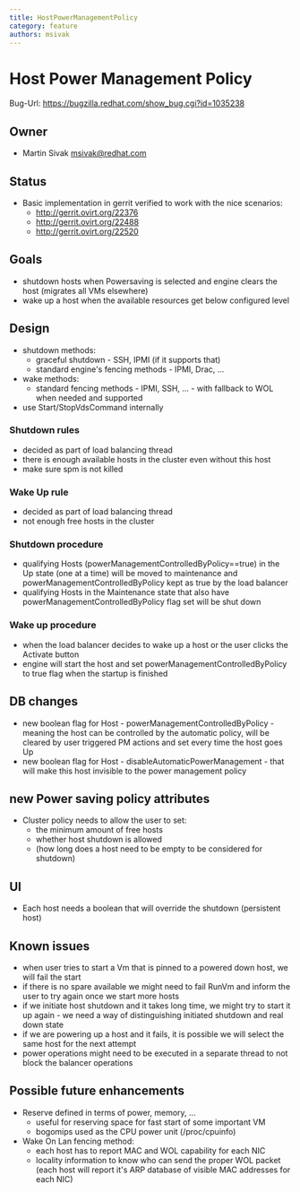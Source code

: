 ```yaml
---
title: HostPowerManagementPolicy
category: feature
authors: msivak
---
```


# Host Power Management Policy

Bug-Url: <https://bugzilla.redhat.com/show_bug.cgi?id=1035238>

## Owner

*   Martin Sivak <msivak@redhat.com>

## Status

*   Basic implementation in gerrit verified to work with the nice scenarios:
    -   <http://gerrit.ovirt.org/22376>
    -   <http://gerrit.ovirt.org/22488>
    -   <http://gerrit.ovirt.org/22520>

## Goals

*   shutdown hosts when Powersaving is selected and engine clears the host (migrates all VMs elsewhere)
*   wake up a host when the available resources get below configured level

## Design

*   shutdown methods:
    -   graceful shutdown - SSH, IPMI (if it supports that)
    -   standard engine's fencing methods - IPMI, Drac, ...
*   wake methods:
    -   standard fencing methods - IPMI, SSH, ... - with fallback to WOL when needed and supported
*   use Start/StopVdsCommand internally

### Shutdown rules

*   decided as part of load balancing thread
*   there is enough available hosts in the cluster even without this host
*   make sure spm is not killed

### Wake Up rule

*   decided as part of load balancing thread
*   not enough free hosts in the cluster

### Shutdown procedure

*   qualifying Hosts (powerManagementControlledByPolicy==true) in the Up state (one at a time) will be moved to maintenance and powerManagementControlledByPolicy kept as true by the load balancer
*   qualifying Hosts in the Maintenance state that also have powerManagementControlledByPolicy flag set will be shut down

### Wake up procedure

*   when the load balancer decides to wake up a host or the user clicks the Activate button
*   engine will start the host and set powerManagementControlledByPolicy to true flag when the startup is finished

## DB changes

*   new boolean flag for Host - powerManagementControlledByPolicy - meaning the host can be controlled by the automatic policy, will be cleared by user triggered PM actions and set every time the host goes Up
*   new boolean flag for Host - disableAutomaticPowerManagement - that will make this host invisible to the power management policy

## new Power saving policy attributes

*   Cluster policy needs to allow the user to set:
    -   the minimum amount of free hosts
    -   whether host shutdown is allowed
    -   (how long does a host need to be empty to be considered for shutdown)

## UI

*   Each host needs a boolean that will override the shutdown (persistent host)

## Known issues

*   when user tries to start a Vm that is pinned to a powered down host, we will fail the start
*   if there is no spare available we might need to fail RunVm and inform the user to try again once we start more hosts
*   if we initiate host shutdown and it takes long time, we might try to start it up again - we need a way of distinguishing initiated shutdown and real down state
*   if we are powering up a host and it fails, it is possible we will select the same host for the next attempt
*   power operations might need to be executed in a separate thread to not block the balancer operations

## Possible future enhancements

*   Reserve defined in terms of power, memory, ...
    -   useful for reserving space for fast start of some important VM
    -   bogomips used as the CPU power unit (/proc/cpuinfo)
*   Wake On Lan fencing method:
    -   each host has to report MAC and WOL capability for each NIC
    -   locality information to know who can send the proper WOL packet (each host will report it's ARP database of visible MAC addresses for each NIC)

